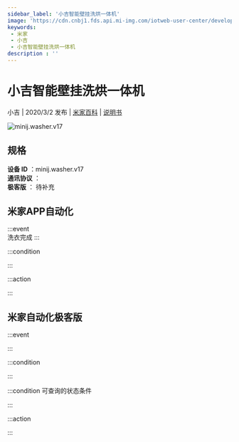```yaml
---
sidebar_label: '小吉智能壁挂洗烘一体机'
image: 'https://cdn.cnbj1.fds.api.mi-img.com/iotweb-user-center/developer_1679047686699NgpdlEA4.png?GalaxyAccessKeyId=AKVGLQWBOVIRQ3XLEW&Expires=9223372036854775807&Signature=ryr/AgLpU9Of9M6EHQdNchqvMTY='
keywords: 
 - 米家
 - 小吉
 - 小吉智能壁挂洗烘一体机
description : ''
---
```

# 小吉智能壁挂洗烘一体机

小吉 | 2020/3/2 发布 | [米家百科](https://home.mi.com/webapp/content/baike/product/index.html?model=minij.washer.v17) | [说明书](https://home.mi.com/views/introduction.html?model=minij.washer.v17&region=cn)

![minij.washer.v17](https://cdn.cnbj1.fds.api.mi-img.com/iotweb-user-center/developer_1679047686699NgpdlEA4.png?GalaxyAccessKeyId=AKVGLQWBOVIRQ3XLEW&Expires=9223372036854775807&Signature=ryr/AgLpU9Of9M6EHQdNchqvMTY=)

## 规格  
> 
**设备 ID** ：minij.washer.v17  
**通讯协议** ：  
**极客版**  ： 待补充 


## 米家APP自动化  

:::event  
洗衣完成
:::

:::condition  

:::

:::action   

:::

## 米家自动化极客版  

:::event  

:::

:::condition  

:::

:::condition 可查询的状态条件  

:::

:::action  

:::

        
